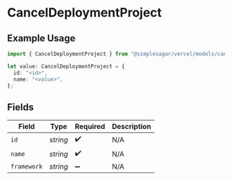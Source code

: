 # CancelDeploymentProject

## Example Usage

```typescript
import { CancelDeploymentProject } from "@simplesagar/vercel/models/canceldeploymentop.js";

let value: CancelDeploymentProject = {
  id: "<id>",
  name: "<value>",
};
```

## Fields

| Field              | Type               | Required           | Description        |
| ------------------ | ------------------ | ------------------ | ------------------ |
| `id`               | *string*           | :heavy_check_mark: | N/A                |
| `name`             | *string*           | :heavy_check_mark: | N/A                |
| `framework`        | *string*           | :heavy_minus_sign: | N/A                |